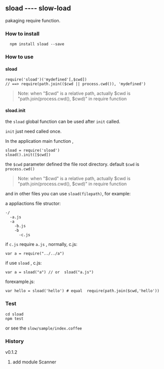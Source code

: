sload ---- slow-load
---------
pakaging require function.

### How to install
```
  npm install sload --save
```

### How to use

#### sload
```
require('sload')('mydefined'[,$cwd])
// ==> require(path.join(($cwd || process.cwd()), 'mydefined')
```

>Note:
>when "$cwd" is a relative path, actually $cwd is
>"path.join(process.cwd(), $cwd)" in require function

#### sload.init
the ```sload``` global function can be used after ```init``` called.

```init``` just need called once.

In the application main function ,

```
sload = require('sload')
sload().init([$cwd])
```

the ```$cwd``` parameter defined the file root directory. 
default ```$cwd``` is ```process.cwd()```

>Note:
>when "$cwd" is a relative path, actually $cwd is
>"path.join(process.cwd(), $cwd)" in require function

and in other files you can use ```sload(filepath)```, for example:

a appliactions file structor:
```
-/
  -a.js
  -a
    -b.js
    -b
      -c.js
```
if ```c.js``` require ```a.js``` ,
normally, c.js:

```
var a = require("../../a")
```

if use ```sload``` , c.js: 

```
var a = sload("a") // or  sload("a.js")
```

forexample.js:

```
var hello = sload('hello') # equal  require(path.join($cwd,'hello'))
```

### Test

```
cd sload
npm test
```

or see the ```slow/sample/index.coffee```
 
 
### History

v0.1.2

1. add module Scanner